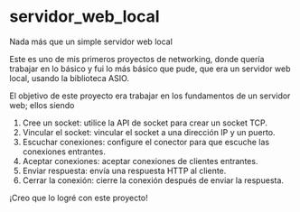 # servidor_web_local
Nada más que un simple servidor web local 


Este es uno de mis primeros proyectos de networking, donde quería trabajar en lo básico y fui lo más básico que pude, que era un servidor web local, usando la biblioteca ASIO. 

El objetivo de este proyecto era trabajar en los fundamentos de un servidor web; ellos siendo 
  
  1) Cree un socket: utilice la API de socket para crear un socket TCP.
  2) Vincular el socket: vincular el socket a una dirección IP y un puerto.
  3) Escuchar conexiones: configure el conector para que escuche las conexiones entrantes.
  4) Aceptar conexiones: aceptar conexiones de clientes entrantes.
  5) Enviar respuesta: envía una respuesta HTTP al cliente.
  6) Cerrar la conexión: cierre la conexión después de enviar la respuesta.

¡Creo que lo logré con este proyecto!
